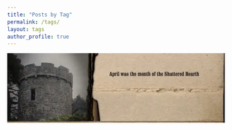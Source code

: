 ```yaml
---
title: "Posts by Tag"
permalink: /tags/
layout: tags
author_profile: true
---
```


![April was the Month of the Shattered Hearth](/images/section_9.webp)
